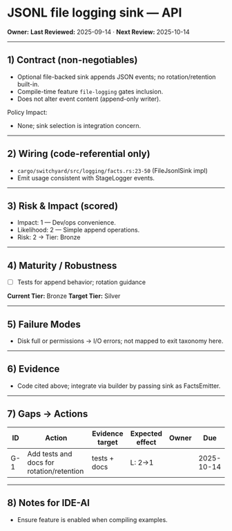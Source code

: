 # JSONL file logging sink — API

**Owner:** <owner>
**Last Reviewed:** 2025-09-14 · **Next Review:** 2025-10-14

---

## 1) Contract (non-negotiables)

- Optional file-backed sink appends JSON events; no rotation/retention built-in.
- Compile-time feature `file-logging` gates inclusion.
- Does not alter event content (append-only writer).

Policy Impact:

- None; sink selection is integration concern.

---

## 2) Wiring (code-referential only)

- `cargo/switchyard/src/logging/facts.rs:23-50` (FileJsonlSink impl)
- Emit usage consistent with StageLogger events.

---

## 3) Risk & Impact (scored)

- Impact: 1 — Dev/ops convenience.
- Likelihood: 2 — Simple append operations.
- Risk: 2 → Tier: Bronze

---

## 4) Maturity / Robustness

- [ ] Tests for append behavior; rotation guidance

**Current Tier:** Bronze
**Target Tier:** Silver

---

## 5) Failure Modes

- Disk full or permissions → I/O errors; not mapped to exit taxonomy here.

---

## 6) Evidence

- Code cited above; integrate via builder by passing sink as FactsEmitter.

---

## 7) Gaps → Actions

| ID | Action | Evidence target | Expected effect | Owner | Due |
|----|--------|-----------------|-----------------|-------|-----|
| G-1 | Add tests and docs for rotation/retention | tests + docs | L: 2→1 | <owner> | 2025-10-14 |

---

## 8) Notes for IDE-AI

- Ensure feature is enabled when compiling examples.
